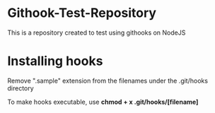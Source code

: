 # Githook-Test-Repository
This is a repository created to test using githooks on NodeJS 


# Installing hooks

  Remove ".sample" extension from the filenames under the .git/hooks directory
  
  
  To make hooks executable, use **chmod + x .git/hooks/[filename]**
